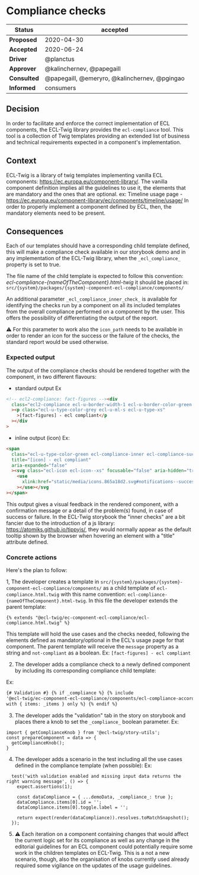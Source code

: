 # Compliance checks

| Status        | accepted <!--becomes accepted, rejected or superseded later--> |
| ------------- | -------------------------------------------------------------- |
| **Proposed**  | 2020-04-30                                                     |
| **Accepted**  | 2020-06-24                                                     |
| **Driver**    | @planctus                                                      |
| **Approver**  | @kalinchernev, @papegaill                                      |
| **Consulted** | @papegaill, @emeryro, @kalinchernev, @pgingao                  |
| **Informed**  | consumers                                                      |

## Decision

In order to facilitate and enforce the correct implementation of ECL components, the ECL-Twig library provides the `ecl-compliance` tool.
This tool is a collection of Twig templates providing an extended list of business and technical requirements expected in a component's implementation.

## Context

ECL-Twig is a library of twig templates implementing vanilla ECL components: https://ec.europa.eu/component-library/.
The vanilla component definition implies all the guidelines to use it, the elements that are mandatory and the ones that are optional.
ex: Timeline usage page - https://ec.europa.eu/component-library/ec/components/timeline/usage/
In order to properly implement a component defined by ECL, then, the mandatory elements need to be present.

## Consequences

Each of our templates should have a corresponding child template defined, this will make a compliance check available in our storybook demo and in any implementation of the ECL-Twig library, when the `_ecl_compliance_` property is set to true.

The file name of the child template is expected to follow this convention:
_ecl-compliance-{nameOfTheComponent}.html-twig_
it should be placed in: `src/{system}/packages/{system}-component-ecl-compliance/components/`

An additional parameter `_ecl_compliance_inner_check_` is available for identifying the checks run by a component on all its included templates from the overall compliance performed on a component by the user. This offers the possibility of differentiating the output of the report.

:warning: For this parameter to work also the `icon_path` needs to be available in order to render an icon for the success or the failure of the checks, the standard report would be used otherwise.

### Expected output

The output of the compliance checks should be rendered together with the component, in two different flavours:

- standard output
  Ex

```html
<!-- ecl2-compliance: fact-figures --><div
  class="ecl2-compliance ecl-u-border-width-1 ecl-u-border-color-green ecl-u-border-style-solid ecl-u-ma-xs ecl-u-pr-s ecl-u-bg-white"
  ><p class="ecl-u-type-color-grey ecl-u-ml-s ecl-u-type-xs"
    >[fact-figures] - ecl compliant</p
  ></div
>
```

- inline output (icon)
  Ex:

```html
<span
  class="ecl-u-type-color-green ecl-compliance-inner ecl-compliance-success ecl-u-ma-2xs"
  title="[icon] - ecl compliant"
  aria-expanded="false"
  ><svg class="ecl-icon ecl-icon--xs" focusable="false" aria-hidden="true">
    <use
      xlink:href="static/media/icons.865a18d2.svg#notifications--success"
    ></use></svg
></span>
```

This output gives a visual feedback in the rendered component, with a confirmation message or a detail of the problem(s) found, in case of success or failure.
In the ECL-Twig storybook the "inner checks" are a bit fancier due to the introduction of a js library: https://atomiks.github.io/tippyjs/, they would normally appear as the default tooltip shown by the browser when hovering an element with a "title" attribute defined.

### Concrete actions

Here's the plan to follow:

1, The developer creates a template in `src/{system}/packages/{system}-component-ecl-compliance/components/` as a child template of `ecl-compliance.html.twig` with this name convention: `ecl-compliance-{nameOfTheComponent}.html-twig`.
In this file the developer extends the parent template:

```twig
{% extends "@ecl-twig/ec-component-ecl-compliance/ecl-compliance.html.twig" %}
```

This template will hold the use cases and the checks needed, following the elements defined as mandatory/optional in the ECL's usage page for that component.
The parent template will receive the `message` property as a string and `not-compliant` as a boolean.
Ex: `[fact-figures] - ecl compliant`

2. The developer adds a compliance check to a newly defined component by including its corresponding compliance child template:

Ex:

```html
{# Validation #} {% if _compliance %} {% include
'@ecl-twig/ec-component-ecl-compliance/components/ecl-compliance-accordion.html.twig'
with { items: _items } only %} {% endif %}
```

3. The developer adds the "validation" tab in the story on storybook and places there a knob to set the `_compliance_` boolean parameter.
   Ex:

```
import { getComplianceKnob } from '@ecl-twig/story-utils';
const prepareComponent = data => {
  getComplianceKnob();
}
```

4. The developer adds a scenario in the test including all the use cases defined in the compliance template (when possible):
   Ex:

```
  test('with validation enabled and missing input data returns the right warning message', () => {
    expect.assertions(1);

    const dataCompliance = { ...demoData, _compliance_: true };
    dataCompliance.items[0].id = '';
    dataCompliance.items[0].toggle.label = '';

    return expect(render(dataCompliance)).resolves.toMatchSnapshot();
  });
```

5. :warning: Each iteration on a component containing changes that would affect the current logic set for its compliance as well as any change in the editorial guidelines for an ECL component could potentially require some work in the children templates on ECL-Twig.
   This is a not a new scenario, though, also the organisation of knobs currently used already required some vigilance on the updates of the usage guidelines.
